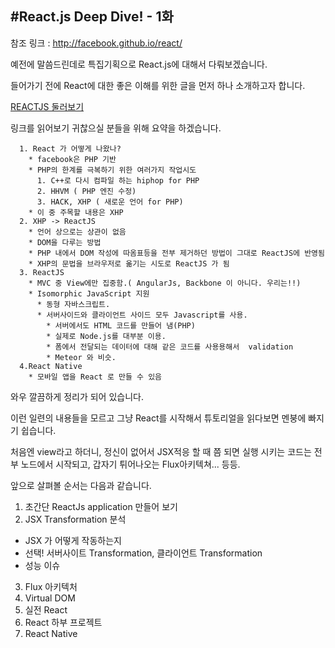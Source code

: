 #React.js Deep Dive! - 1화
-----
참조 링크 : http://facebook.github.io/react/

예전에 말씀드린데로 특집기획으로 React.js에 대해서 다뤄보겠습니다.

들어가기 전에 React에 대한 좋은 이해를 위한 글을 먼저 하나 소개하고자 합니다.

[REACTJS 둘러보기 ](http://taegon.kim/archives/5097)

링크를 읽어보기 귀찮으실 분들을 위해 요약을 하겠습니다.

```
  1. React 가 어떻게 나왔나?
    * facebook은 PHP 기반
    * PHP의 한계를 극복하기 위한 여러가지 작업시도
      1. C++로 다시 컴파일 하는 hiphop for PHP
      2. HHVM ( PHP 엔진 수정)
      3. HACK, XHP ( 새로운 언어 for PHP)
    * 이 중 주목할 내용은 XHP
  2. XHP -> ReactJS
    * 언어 상으로는 상관이 없음
    * DOM을 다루는 방법
    * PHP 내에서 DOM 작성에 따옴표등을 전부 제거하던 방법이 그대로 ReactJS에 반영됨
    * XHP의 문법을 브라우저로 옮기는 시도로 ReactJS 가 됨
  3. ReactJS
    * MVC 중 View에만 집중함.( AngularJs, Backbone 이 아니다. 우리는!!)
    * Isomorphic JavaScript 지원
      * 동형 자바스크립트.
      * 서버사이드와 클라이언트 사이드 모두 Javascript를 사용.
        * 서버에서도 HTML 코드를 만들어 냄(PHP)
        * 실제로 Node.js를 대부분 이용.
        * 폼에서 전달되는 데이터에 대해 같은 코드를 사용용해서  validation
        * Meteor 와 비슷.
  4.React Native
    * 모바일 앱을 React 로 만들 수 있음
```

와우 깔끔하게 정리가 되어 있습니다.

이런 일련의 내용들을 모르고 그냥 React를 시작해서 튜토리얼을 읽다보면 멘붕에 빠지기 쉽습니다.

처음엔 view라고 하더니, 정신이 없어서 JSX적응 할 때 쯤 되면 실행 시키는 코드는 전부 노드에서 시작되고, 갑자기 튀어나오는 Flux아키텍쳐... 등등.

앞으로 살펴볼 순서는 다음과 같습니다.

1. 초간단 ReactJs application 만들어 보기
2. JSX Transformation 분석
  * JSX 가 어떻게 작동하는지
  * 선택! 서버사이트 Transformation, 클라이언트 Transformation
  * 성능 이슈
3. Flux 아키텍처
4. Virtual DOM
5. 실전 React
6. React 하부 프로젝트
7. React Native
